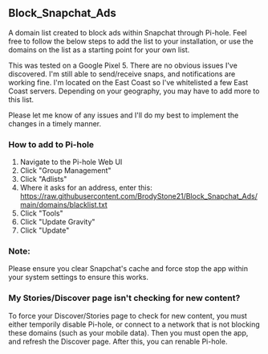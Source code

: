 ## Block_Snapchat_Ads
A domain list created to block ads within Snapchat through Pi-hole. Feel free to follow the below steps to add the list to your installation, or use the domains on the list as a starting point for your own list.

This was tested on a Google Pixel 5. There are no obvious issues I've discovered. I'm still able to send/receive snaps, and notifications are working fine. I'm located on the East Coast so I've whitelisted a few East Coast servers. Depending on your geography, you may have to add more to this list. 

Please let me know of any issues and I'll do my best to implement the changes in a timely manner.

### How to add to Pi-hole
1. Navigate to the Pi-hole Web UI
2. Click "Group Management" 
3. Click "Adlists"
4. Where it asks for an address, enter this: https://raw.githubusercontent.com/BrodyStone21/Block_Snapchat_Ads/main/domains/blacklist.txt
5. Click "Tools"
6. Click "Update Gravity"
7. Click "Update"

### Note: 
Please ensure you clear Snapchat's cache and force stop the app within your system settings to ensure this works. 

### My Stories/Discover page isn't checking for new content?
To force your Discover/Stories page to check for new content, you must either temporily disable Pi-hole, or connect to a network that is not blocking these domains (such as your mobile data). Then you must open the app, and refresh the Discover page. After this, you can renable Pi-hole. 
